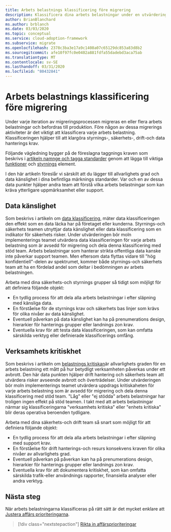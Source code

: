 ```yaml
---
title: Arbets belastnings klassificering före migrering
description: Klassificera dina arbets belastningar under en utvärdering av för migrering.
author: BrianBlanchard
ms.author: brblanch
ms.date: 03/03/2020
ms.topic: conceptual
ms.service: cloud-adoption-framework
ms.subservice: migrate
ms.openlocfilehash: 2378c3ba3e17a9c1408a07c65129dc853a83d8b2
ms.sourcegitcommit: afe10f97fc0e0402a881fdfa55dadebd3aca75ab
ms.translationtype: MT
ms.contentlocale: sv-SE
ms.lasthandoff: 03/31/2020
ms.locfileid: "80432841"
---
```

# <a name="workload-classification-before-migration"></a>Arbets belastnings klassificering före migrering

Under varje iteration av migreringsprocessen migreras en eller flera arbets belastningar och befordras till produktion. Före någon av dessa migrerings aktiviteter är det viktigt att klassificera varje arbets belastning. Klassificeringen hjälper till att klargöra styrnings-, säkerhets-, drift-och data hanterings krav.

Följande vägledning bygger på de föreslagna taggnings kraven som beskrivs i [artikeln namnge och tagga standarder](../../../ready/azure-best-practices/naming-and-tagging.md#metadata-tags) genom att lägga till viktiga [funktioner](../../../manage/considerations/criticality.md#criticality-scale) och [styrnings](../../../govern/guides/complex/prescriptive-guidance.md#resource-tagging) element.

I den här artikeln föreslår vi särskilt att du lägger till allvarlighets grad och data känslighet i dina befintliga märknings standarder. Var och en av dessa data punkter hjälper andra team att förstå vilka arbets belastningar som kan kräva ytterligare uppmärksamhet eller support.

## <a name="data-sensitivity"></a>Data känslighet

Som beskrivs i artikeln om [data klassificering](../../../govern/policy-compliance/data-classification.md), mäter data klassificeringen den effekt som en data läcka har på företaget eller kunderna. Styrnings-och säkerhets teamen utnyttjar data känslighet eller data klassificering som en indikator för säkerhets risker. Under utvärderingen bör moln implementerings teamet utvärdera data klassificeringen för varje arbets belastning som är avsedd för migrering och dela denna klassificering med stöd team. Arbets belastningar som hanterar strikta offentliga data kanske inte påverkar support teamen. Men eftersom data flyttas vidare till "hög konfidentiell"-delen av spektrumet, kommer både styrnings-och säkerhets team att ha en fördelad andel som deltar i bedömningen av arbets belastningen.

Arbeta med dina säkerhets-och styrnings grupper så tidigt som möjligt för att definiera följande objekt:

- En tydlig process för att dela alla arbets belastningar i efter släpning med känsliga data.
- En förståelse för de styrnings krav och säkerhets bas linjer som krävs för olika nivåer av data känslighet.
- Eventuell påverkan på data känslighet kan ha på prenumerations design, hierarkier för hanterings grupper eller landnings zon krav.
- Eventuella krav för att testa data klassificeringen, som kan omfatta särskilda verktyg eller definierade klassificerings omfång.

## <a name="mission-criticality"></a>Verksamhets kritiskhet

Som beskrivs i artikeln om [belastnings kritiskan](../../../manage/considerations/criticality.md)är allvarlighets graden för en arbets belastning ett mått på hur betydligt verksamheten påverkas under ett avbrott. Den här data punkten hjälper drift hantering och säkerhets team att utvärdera risker avseende avbrott och överträdelser. Under utvärderingen bör moln implementerings teamet utvärdera uppdrags kritiskaheten för varje arbets belastning som är avsedd för migrering och dela denna klassificering med stöd team. "Låg" eller "ej stödda" arbets belastningar har troligen ingen effekt på stöd teamen. I takt med att arbets belastningar närmar sig klassificeringarna "verksamhets kritiska" eller "enhets kritiska" blir deras operativa beroenden tydligare.

Arbeta med dina säkerhets-och drift team så snart som möjligt för att definiera följande objekt:

- En tydlig process för att dela alla arbets belastningar i efter släpning med support krav.
- En förståelse för drift hanterings-och resurs konsekvens kraven för olika nivåer av allvarlighets grad.
- Eventuell påverkan på påverkan kan ha på prenumerations design, hierarkier för hanterings grupper eller landnings zon krav.
- Eventuella krav för att dokumentera kritiskhet, som kan omfatta särskilda trafik-eller användnings rapporter, finansiella analyser eller andra verktyg.

## <a name="next-steps"></a>Nästa steg

När arbets belastningarna klassificeras på rätt sätt är det mycket enklare att [Justera affärs prioriteringarna](./business-priorities.md).

> [!div class="nextstepaction"]
> [Rikta in affärsprioriteringar](./business-priorities.md)
